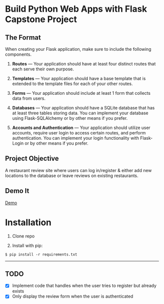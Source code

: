 # Build Python Web Apps with Flask Capstone Project

## The Format
When creating your Flask application, make sure to include the following components.

1. **Routes** — Your application should have at least four distinct routes that each serve their own purpose.

2. **Templates** — Your application should have a base template that is extended to the template files for each of your other routes.

3. **Forms** — Your application should include at least 1 form that collects data from users.

4. **Databases** — Your application should have a SQLite database that has at least three tables storing data. You can implement your database using Flask-SQLAlchemy or by other means if you prefer.

5. **Accounts and Authentication** — Your application should utilize user accounts, require user login to access certain routes, and perform authentication. You can implement your login functionality with Flask-Login or by other means if you prefer.

## Project Objective
A restaurant review site where users can log in/register & either add new locations to the database or leave reviews on existing restaurants.


## Demo It
[Demo](https://murmuring-ocean-09139.herokuapp.com/)

# Installation
1. Clone repo

2. Install with pip:
```
$ pip install -r requirements.txt
```

***

## TODO
- [x] Implement code that handles when the user tries to register but already exists
- [x] Only display the review form when the user is authenticated